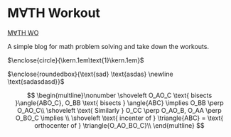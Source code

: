 # M&#8704;TH Workout

[M&#8704;TH WO](https://mathwo.github.io/)

A simple blog for math problem solving and take down the workouts.

$\enclose{circle}{\kern.1em\text{1}\kern.1em}$

$\enclose{roundedbox}{\text{sad} \text{asdas} \newline \text{sadasdasd}}$

$$
\begin{multline}\nonumber
\shoveleft O_AO_C \text{ bisects }\angle{ABO_C}, O_BB \text{ bisects } \angle{ABC} \implies O_BB \perp O_AO_C\\
\shoveleft \text{ Similarly } O_CC \perp O_AO_B, O_AA \perp O_BO_C \implies \\
\shoveleft \text{ incenter of } \triangle{ABC} = \text{ orthocenter of } \triangle{O_AO_BO_C}\\
\end{multline}
$$
